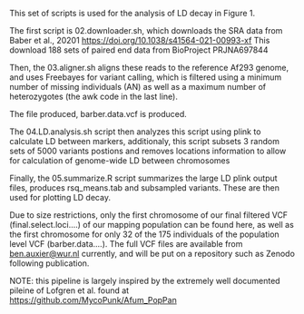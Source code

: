 This set of scripts is used for the analysis of LD decay in Figure 1.

The first script is 02.downloader.sh, which downloads the SRA data from Baber et al., 20201 https://doi.org/10.1038/s41564-021-00993-xf
This download 188 sets of paired end data from BioProject PRJNA697844 

Then, the 03.aligner.sh aligns these reads to the reference Af293 genome, and uses Freebayes for variant calling, which is filtered using a minimum number of missing individuals (AN) as well as a maximum number of heterozygotes (the awk code in the last line).

The file produced, barber.data.vcf is produced.

The 04.LD.analysis.sh script then analyzes this script using plink to calculate LD between markers, additionaly, this script subsets 3 random sets of 5000 variants postions and removes locations information to allow for calculation of genome-wide LD between chromosomes

Finally, the 05.summarize.R script summarizes the large LD plink output files, produces rsq_means.tab and subsampled variants. These are then used for plotting LD decay.

Due to size restrictions, only the first chromosome of our final filtered VCF (final.select.loci....) of our mapping population can be found here, as well as the first chromosome for only 32 of the 175 individuals of the population level VCF (barber.data....). The full VCF files are available from ben.auxier@wur.nl currently, and will be put on a repository such as Zenodo following publication.

NOTE: this pipeline is largely inspired by the extremely well documented pileine of Lofgren et al. found at https://github.com/MycoPunk/Afum_PopPan
